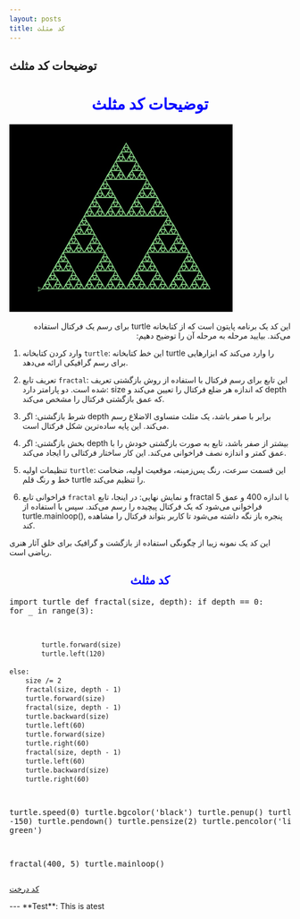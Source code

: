 ```yaml
---
layout: posts
title: کد مثلث
---
```


## توضیحات کد مثلث
<html>
<head>
    <h1 style=" color:blue; text-align:center;">توضیحات کد مثلث</h1>
    <body>
    <img src="../assets/images/Triangle.jpg" alt="مثلث" width="400" border-radius="10" >
    <br>
    <div>
    <p  dir="rtl" style="text-align: right;">این کد یک برنامه پایتون است که از کتابخانه turtle برای رسم یک فرکتال استفاده می‌کند. بیایید مرحله به مرحله آن را توضیح دهیم:

1. وارد کردن کتابخانه `turtle`: 
   این خط کتابخانه turtle را وارد می‌کند که ابزارهایی برای رسم گرافیکی ارائه می‌دهد.

2. تعریف تابع `fractal`:
   این تابع برای رسم فرکتال با استفاده از روش بازگشتی تعریف شده است. دو پارامتر دارد: size که اندازه هر ضلع فرکتال را تعیین می‌کند و depth که عمق بازگشتی فرکتال را مشخص می‌کند.

3. شرط بازگشتی:
   اگر depth برابر با صفر باشد، یک مثلث متساوی الاضلاع رسم می‌کند. این پایه ساده‌ترین شکل فرکتال است.

4. بخش بازگشتی:
   اگر depth بیشتر از صفر باشد، تابع به صورت بازگشتی خودش را با عمق کمتر و اندازه نصف فراخوانی می‌کند. این کار ساختار فرکتالی را ایجاد می‌کند.

5. تنظیمات اولیه `turtle`:
   این قسمت سرعت، رنگ پس‌زمینه، موقعیت اولیه، ضخامت خط و رنگ قلم turtle را تنظیم می‌کند.

6. فراخوانی تابع `fractal` و نمایش نهایی:
   در اینجا، تابع fractal با اندازه 400 و عمق 5 فراخوانی می‌شود که یک فرکتال پیچیده را رسم می‌کند. سپس با استفاده از turtle.mainloop(), پنجره باز نگه داشته می‌شود تا کاربر بتواند فرکتال را مشاهده کند.

این کد یک نمونه زیبا از چگونگی استفاده از بازگشت و گرافیک برای خلق آثار هنری ریاضی است.</p>
    <h2 style=" color:blue; text-align:center;">کد مثلث</h2>
    <pre>import turtle
def fractal(size, depth):
    if depth == 0:
        for _ in range(3):
    
            turtle.forward(size)
            turtle.left(120)

    else:
        size /= 2
        fractal(size, depth - 1)
        turtle.forward(size)
        fractal(size, depth - 1)
        turtle.backward(size)
        turtle.left(60)
        turtle.forward(size)
        turtle.right(60)
        fractal(size, depth - 1)
        turtle.left(60)
        turtle.backward(size)
        turtle.right(60)

turtle.speed(0)
turtle.bgcolor('black')
turtle.penup()
turtle.goto(0, -150)
turtle.pendown()
turtle.pensize(2)
turtle.pencolor('light green')

fractal(400, 5)
turtle.mainloop()
    </pre>
    <a href="tree.html">کد درخت</a>
    </div>
    </body>
</head>
</html>
---
**Test**: This is atest
